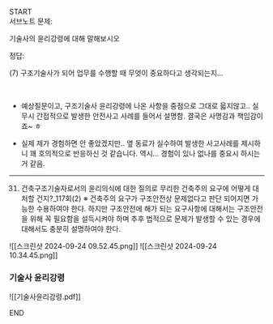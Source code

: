 START\
서브노트
문제:

기술사의 윤리강령에 대해 말해보시오


정답:

(7) 구조기술사가 되어 업무를 수행할 때 무엇이 중요하다고 생각되는지...

​

- 예상질문이고, 구조기술사 윤리강령에 나온 사항을 중점으로 그대로 읇지않고.. 실무시 간접적으로 발생한 안전사고 사례를 들어서 설명함. 결국은 사명감과 책임감이죠~ ㅎ

- 실제 제가 경험하면 안 좋았겠지만.. 옆 동료가 실수하여 발생한 사고사례를 제시하니 꽤 호의적으로 반응하신 것 같습니다. 역시... 경험이 있나 없나를 중요시 하시는 거 같음.
***
031. 건축구조기술자로서의 윤리의식에 대한 질의로 무리한 건축주의 요구에 어떻게 대처할 건지?_117회(2)
※ 건축주의 요구가 구조안전상 문제없다고 판단 되어지면 가능한 수용하여야 한다. 하지만 구조안전에 해가 되는 요구사항에 대해서는 구조안전을 위해 꼭 필요함을 설득시켜야 하며 추후 법적으로 문제가 발생할 수 있는 경우에 대해서도 충분히 설명하여야 한다.


![[스크린샷 2024-09-24 09.52.45.png]]
![[스크린샷 2024-09-24 10.34.45.png]]
### 기술사 윤리강령
![[기술사윤리강령.pdf]]


END